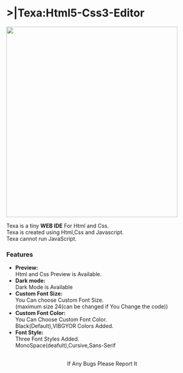 <h1> &gt;|Texa:Html5-Css3-Editor</h1>
<img src="https://github.com/Danielabraham7/Texa-Html5-Css3-Editor/blob/master/images/IMG_20200425_143418_328.jpg"
height="500px" width="450px">
<p>Texa is a tiny <b>WEB IDE</b> For Html and Css.<br>
Texa is created using Html,Css and Javascript.
  <br>Texa cannot run
JavaScript.<br>
</p>
<h3>Features</h3>
<ul>
<li><b>Preview:<br></b></li>
Html and Css Preview is Available.<br>
<li><b>Dark mode:</b></li>
Dark Mode is Available<br>
<li><b>Custom Font Size:</b></li>
You Can choose Custom Font Size.<br>
(maximum size 24(can be changed if You Change the code))
<li><b>Custom Font Color:</b></li>
You Can Choose Custom Font Color.<br>
Black(Default),VIBGYOR Colors Added.<br>
<li><b>Font Style:</b></li>
Three Font Styles Added.<br>
MonoSpace(deafult),Cursive,Sans-Serif
</ul>
<br>
<center>
<font>If Any Bugs Please Report It</font>
</center>
